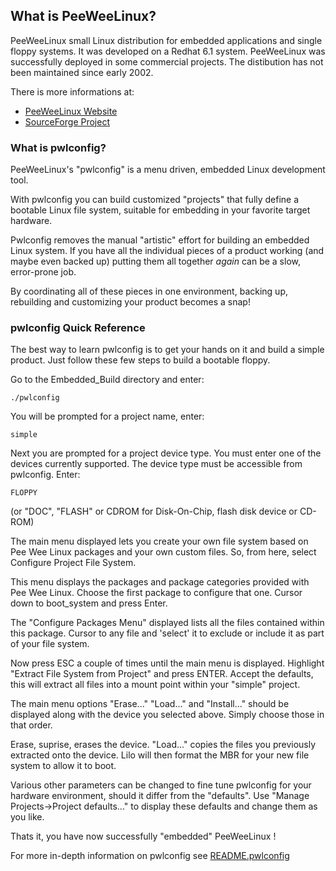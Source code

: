 ## What is PeeWeeLinux?

PeeWeeLinux small Linux distribution for embedded applications and single floppy systems. It was developed on a Redhat 6.1 system. PeeWeeLinux was successfully deployed in some commercial projects. The distibution has not been maintained since early 2002.

There is more informations at:

*   [PeeWeeLinux Website](http://adilinden.github.io/pwlconfig/)
*   [SourceForge Project](https://sourceforge.net/projects/embedded/)

### What is pwlconfig?

PeeWeeLinux's "pwlconfig" is a menu driven, embedded Linux development tool.

With pwlconfig you can build customized "projects" that fully define a bootable Linux file system, suitable for embedding in your favorite target hardware.

Pwlconfig removes the manual "artistic" effort for building an embedded Linux system.  If you have all the individual pieces of a product working (and maybe even backed up) putting them all together *again* can be a slow, error-prone job.

By coordinating all of these pieces in one environment, backing up, rebuilding and customizing your product becomes a snap!

### pwlconfig Quick Reference

The best way to learn pwlconfig is to get your hands on it and build a simple product.  Just follow these few steps to build a bootable floppy.

Go to the Embedded_Build directory and enter:

    ./pwlconfig

You will be prompted for a project name, enter:

    simple

Next you are prompted for a project device type. You must enter one of the devices currently supported. The device type must be accessible from pwlconfig. Enter:

    FLOPPY

(or "DOC", "FLASH" or CDROM for Disk-On-Chip, flash disk device or CD-ROM)

The main menu displayed lets you create your own file system based on Pee Wee Linux packages and your own custom files.  So, from here, select Configure Project File System.

This menu displays the packages and package categories provided with Pee Wee Linux. Choose the first package to configure that one. Cursor down to boot_system and press Enter.

The "Configure Packages Menu" displayed lists all the files contained within this package.  Cursor to any file and 'select' it to exclude or include it as part of your file system.

Now press ESC a couple of times until the main menu is displayed. Highlight "Extract File System from Project" and press ENTER. Accept the defaults, this will extract all files into a mount point within your "simple" project.

The main menu options "Erase..." "Load..." and "Install..." should be displayed along with the device you selected above.  Simply choose those in that order.

Erase, suprise, erases the device.  "Load..." copies the files you previously extracted onto the device.  Lilo will then format the MBR for your new file system to allow it to boot.

Various other parameters can be changed to fine tune pwlconfig for your hardware environment, should it differ from the "defaults".  Use "Manage Projects->Project defaults..." to display these defaults and change them as you like.

Thats it, you have now successfully "embedded" PeeWeeLinux !

For more in-depth information on pwlconfig see [README.pwlconfig](https://raw.githubusercontent.com/adilinden/pwlconfig/master/scripts/README.pwlconfig)
